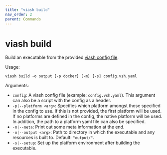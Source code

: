 ```yaml
---
title: "viash build"
nav_order: 2
parent: Commands
---
```


# viash build

Build an executable from the provided [viash config file](../../config).

Usage: 
```
viash build -o output [-p docker] [-m] [-s] config.vsh.yaml 
```

Arguments:

* `config`: A viash config file (example: `config.vsh.yaml`). This
            argument can also be a script with the config as a
            header.
* `-p|--platform <arg>`: Specifies which platform amongst those specified in
                          the config to use. If this is not provided, the first
                          platform will be used. If no platforms are defined in
                          the config, the native platform will be used. In
                          addition, the path to a platform yaml file can also be
                          specified.
* `-m|--meta`: Print out some meta information at the end.
* `-o|--output <arg>`: Path to directory in which the executable and any
                          resources is built to. Default: `"output/"`.
* `-s|--setup`: Set up the platform environment after building the executable.
